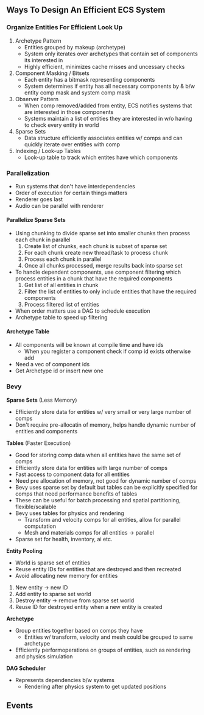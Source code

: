 ## Ways To Design An Efficient ECS System

### Organize Entities For Efficient Look Up

1. Archetype Pattern
    - Entities grouped by makeup (archetype)
    - System only iterates over archetypes that contain set of components its interested in
    - Highly efficient, minimizes cache misses and uncessary checks
2. Component Masking / Bitsets
    - Each entity has a bitmask representing components
    - System determines if entity has all necessary components by & b/w entity comp mask and system comp mask 
3. Observer Pattern
    - When comp removed/added from entity, ECS notifies systems that are interested in those components
    - Systems maintain a list of entities they are interested in w/o having to check every entity in world
4. Sparse Sets
    - Data structure efficiently associates entities w/ comps and can quickly iterate over entities with comp
5. Indexing / Look-up Tables
    - Look-up table to track which entites have which components

### Parallelization

- Run systems that don't have interdependencies 
- Order of execution for certain things matters
- Renderer goes last
- Audio can be parallel with renderer

#### Parallelize Sparse Sets
- Using chunking to divide sparse set into smaller chunks then process each chunk in parallel
    1. Create list of chunks, each chunk is subset of sparse set
    2. For each chunk create new thread/task to process chunk
    3. Process each chunk in parallel
    4. Once all chunks processed, merge results back into sparse set
- To handle dependent components, use component filtering which process entities in a chunk that have the required components
    1. Get list of all entities in chunk
    2. Filter the list of entities to only include entities that have the required components
    3. Process filtered list of entities
- When order matters use a DAG to schedule execution
- Archetype table to speed up filtering

#### Archetype Table
- All components will be known at compile time and have ids
    - When you register a component check if comp id exists otherwise add
- Need a vec of component ids
- Get Archetype id or insert new one

### Bevy

**Sparse Sets** (Less Memory)
  - Efficiently store data for entities w/ very small or very large number of comps
  - Don't require pre-allocatin of memory, helps handle dynamic number of entities and components

**Tables** (Faster Execution)
  - Good for storing comp data when all entities have the same set of comps
  - Efficiently store data for entities with large number of comps
  - Fast access to component data for all entities
  - Need pre allocation of memory, not good for dynamic number of comps
- Bevy uses sparse set by default but tables can be explicitly specified for comps that need performance benefits of tables
- These can be useful for batch processing and spatial partitioning, flexible/scalable
- Bevy uses tables for physics and rendering
  - Transform and velocity comps for all entities, allow for parallel computation
  - Mesh and materials comps for all entities -> parallel
- Sparse set for health, inventory, ai etc.

**Entity Pooling**
- World is sparse set of entities
- Reuse entity IDs for entities that are destroyed and then recreated
- Avoid allocating new memory for entities
1. New entity -> new ID
2. Add entity to sparse set world
3. Destroy entity -> remove from sparse set world
4. Reuse ID for destroyed entity when a new entity is created

**Archetype**
- Group entities together based on comps they have
  - Entities w/ transform, velocity and mesh could be grouped to same archetype 
- Efficiently performoperations on groups of entities, such as rendering and physics simulation 

**DAG Scheduler**
- Represents dependencies b/w systems
  - Rendering after physics system to get updated positions

**Events**
- 


